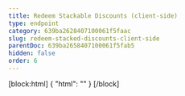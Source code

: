 ```yaml
---
title: Redeem Stackable Discounts (client-side)
type: endpoint
category: 639ba2628407100061f5faac
slug: redeem-stacked-discounts-client-side
parentDoc: 639ba2658407100061f5fab5
hidden: false
order: 6
---
```

[block:html]
{
  "html": "<style>\n.LanguagePicker-divider { \n  display: none; }\n</style>"
}
[/block]